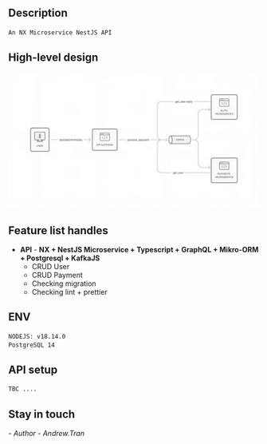 ## Description
```bash
An NX Microservice NestJS API 
```
## High-level design
![Screenshot](assets/images/highlight.png?raw=true)

## Feature list handles
- **API** - **NX + NestJS Microservice + Typescript + GraphQL + Mikro-ORM + Postgresql + KafkaJS**
  - CRUD User
  - CRUD Payment
  - Checking migration
  - Checking lint + prettier

## ENV
```bash
NODEJS: v18.14.0
PostgreSQL 14
```

## API setup
```bash
TBC ....
```


## Stay in touch

*- Author - Andrew.Tran*
